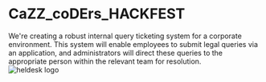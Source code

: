 # CaZZ_coDErs_HACKFEST

We're creating a robust internal query ticketing system for a corporate environment. This system will enable employees to submit legal queries via an application, and administrators will direct these queries to the appropriate person within the relevant team for resolution.
<br>
![heldesk logo](https://github.com/Karankumar2004/CaZZ_coDErs_HACKFEST/assets/121598965/0d6ab765-a40f-471f-950e-23690fcceeec)
